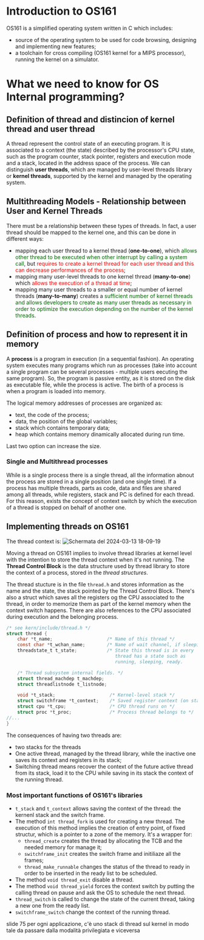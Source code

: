 # Introduction to OS161

OS161 is a simplified operating system written in C which includes:
- source of the operating system to be used for code browsing, designing and implementing new features;
- a toolchain for cross compiling (OS161 kernel for a MIPS processor), running the kernel on a simulator.

# What we need to know for OS Internal programming?
## Definition of thread and distincion of kernel thread and user thread
A thread represent the control state of an executing program. It is associated to a context (the state) described by the processor's CPU state, such as the program counter, stack pointer, registers and execution mode and a stack, located in the address space of the process. 
We can distinguish **user threads**, which are managed by user-level threads library or **kernel threads**, supported by the kernel and managed by the operating system. 

## Multithreading Models - Relationship between User and Kernel Threads
There must be a relationship between these types of threads. In fact, a user thread should be mapped to the kernel one, and this can be done in different ways: 
- mapping each user thread to a kernel thread (**one-to-one**), which <span style="color:DarkGreen">allows other thread to be executed when other interrupt by calling a system call</span>, but <span style="color:Red">requires to create a kernel thread for each user thread and this can decrease performances of the process</span>;
- mapping many user-level threads to one kernel thread (**many-to-one**) which <span style="color:Red">allows the execution of a thread at time</span>;
- mapping many user threads to a smaller or equal number of kernel threads (**many-to-many**) creates a <span style="color:DarkGreen">sufficient number of kernel threads and allows developers to create as many user threads as necessary in order to optimize the execution depending on the number of the kernel threads</span>.

## Definition of process and how to represent it in memory
A **process** is a program in execution (in a sequential fashion). 
An operating system executes many programs which run as processes (take into account a single program can be several processes - multiple users eecuting the same program). So, the program is passive entity, as it is stored on the disk as executable file, while the process is active. The birth of a process is when a program is loaded into memory. 

The logical memory addresses of processes are organized as:
- text, the code of the process;
- data, the position of the global variables;
- stack which contains temporary data;
- heap which contains memory dinamically allocated during run time.

Last two option can increase the size. 

### Single and Multithread processes
While is a single process there is a single thread, all the information abnout the process are stored in a single position (and one single time). 
If a process has multiple threads, parts as code, data and files are shared among all threads, while registers, stack and PC is defined for each thread. For this reason, exists the concept of context switch by which the execution of a thread is stopped on behalf of another one. 

## Implementing threads on OS161
The thread context is: 
![Schermata del 2024-03-13 18-09-19](https://i.imgur.com/WXbKChD.png)

Moving a thread on OS161 implies to involve thread libraries at kernel level with the intention to store the thread context when it's not running. 
The **Thread Control Block** is the data structure used by thread library to store the context of a process, stored in the *thread structures*. 

The thread stucture is in the file `thread.h` and stores information as the name and the state, the stack pointed by the Thread Control Block. There's also a struct which saves all the registers og the CPU associated to the thread, in order to memorize them as part of the kernel memory when the context switch happens. There are also references to the CPU associated during execution and the belonging process. 

``` c
/* see kern/include/thread.h */
struct thread {
    char *t_name;                    /* Name of this thread */
    const char *t_wchan_name;        /* Name of wait channel, if sleeping */
    threadstate_t t_state;           /* State this thread is in every
                                        thread has a state such as
                                        running, sleeping, ready. 

    /* Thread subsystem internal fields. */
    struct thread_machdep t_machdep;
    struct threadlistnode t_listnode;

    void *t_stack;                    /* Kernel-level stack */
    struct switchframe *t_context;    /* Saved register context (on stack) */ 
    struct cpu *t_cpu;                /* CPU thread runs on */
    struct proc *t_proc;              /* Process thread belongs to */
//...
}
```

The consequences of having two threads are:
- two stacks for the threads
- One active thread, managed by the thread library, while the inactive one saves its context and registers in its stack;
- Switching thread means recover the context of the future active thread from its stack, load it to the CPU while saving in its stack the context of the running thread.

### Most important functions of OS161's libraries
- `t_stack` and `t_context` allows saving the context of the thread: the kernenl stack and the switch frame. 
- The method `int thread_fork` is used for creating a new thread. The execution of this method implies the creation of entry point, of fixed structur, which is a pointer to a zone of the memory. It's a wrapper for:
    - `thread_create` creates the thread by allocating the TCB and the needed memory for manage it;
    - `switchframe_init` creates the switch frame and initiliaze all the frames;
    - `thread_make_runnable` changes the status of the thread to ready in order to be inserted in the ready list to be scheduled.
- The method `void thread_exit` disable a thread.
- The method `void thread_yield` forces the context switch by putting the calling thread on pause and ask the OS to schedule the next thread. 
- `thread_switch` is called to change the state of the current thread, taking a new one from the ready list.
- `switchframe_switch` change the context of the running thread.

slide 75
per ogni applicazione, c'è uno stack di thread sul kernel in modo tale da passare dalla modalità privilegiata e viceversa